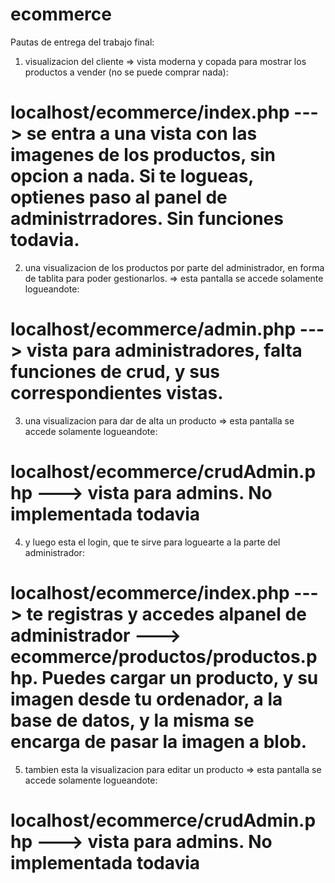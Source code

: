 # ecommerce

Pautas de entrega del trabajo final: 

1) visualizacion del cliente => vista moderna y copada para mostrar los productos a vender (no se puede comprar nada): 
# localhost/ecommerce/index.php ---> se entra a una vista con las imagenes de los productos, sin opcion a nada. Si te logueas, optienes paso al panel de administrradores. Sin funciones todavia. 


2) una visualizacion de los productos por parte del administrador, en forma de tablita para poder gestionarlos. => esta pantalla se accede solamente logueandote:
# localhost/ecommerce/admin.php ---> vista para administradores, falta funciones de crud, y sus correspondientes vistas. 


3) una visualizacion para dar de alta un producto => esta pantalla se accede solamente logueandote: 
# localhost/ecommerce/crudAdmin.php ---> vista para admins. No implementada todavia


4) y luego esta el login, que te sirve para loguearte a la parte del administrador:
# localhost/ecommerce/index.php ---> te registras y accedes alpanel de administrador ---> ecommerce/productos/productos.php. Puedes cargar un producto, y su imagen desde tu ordenador, a la base de datos, y la misma se encarga de pasar la imagen a blob.

5) tambien esta la visualizacion para editar un producto => esta pantalla se accede solamente logueandote:
# localhost/ecommerce/crudAdmin.php ---> vista para admins. No implementada todavia

